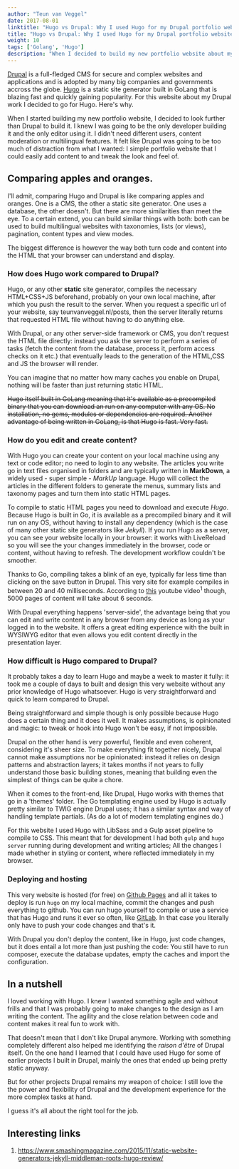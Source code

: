 ```yaml
---
author: "Teun van Veggel"
date: 2017-08-01
linktitle: "Hugo vs Drupal: Why I used Hugo for my Drupal portfolio website."
title: "Hugo vs Drupal: Why I used Hugo for my Drupal portfolio website."
weight: 10
tags: ['Golang', 'Hugo']
description: "When I decided to build my new portfolio website about my Drupal work, I decided to go for Hugo, and not Drupal. Here's why."
---
```


<p class="big"><a href="https://www.drupal.org">Drupal</a> is a full-fledged CMS for secure and complex websites and applications and is adopted by many big companies and governments accross the globe. <a href="https://www.gohugo.io" target="_blank">Hugo</a> is a static site generator built in GoLang that is blazing fast and quickly gaining popularity. For this website about my Drupal work I decided to go for Hugo. Here's why.</p>

</div>

When I started building my new portfolio website, I decided to look further than Drupal to build it. I knew I was going to be the only developer building it and the only editor using it. I didn't need different users, content moderation or multilingual features. It felt like Drupal was going to be too much of distraction from what I wanted: I simple portfolio website that I could easily add content to and tweak the look and feel of.

## Comparing apples and oranges.

I'll admit, comparing Hugo and Drupal is like comparing apples and oranges. One is a CMS, the other a static site generator. One uses a database, the other doesn't. But there are more similarities than meet the eye. To a certain extend, you can build similar things with both: both can be used to build multilingual websites with taxonomies, lists (or views), pagination, content types and view modes.
 
The biggest difference is however the way both turn code and content into the HTML that your browser can understand and display.

### How does Hugo work compared to Drupal?

Hugo, or any other **static** site generator, compiles the necessary HTML+CSS+JS beforehand, probably on your own local machine, after which you push the result to the server. When you request a specific url of your website, say teunvanveggel.nl/posts, then the server literally returns that requested HTML file without having to do anything else. 

With Drupal, or any other server-side framework or CMS, you don't request the HTML file directly: instead you ask the server to perform a series of tasks (fetch the content from the database, process it, perform access checks on it etc.) that eventually leads to the generation of the HTML,CSS and JS the browser will render.

You can imagine that no matter how many caches you enable on Drupal, nothing will be faster than just returning static HTML.

~~Hugo itself built in GoLang meaning that it's available as a precompiled binary that you can download an run on any computer with any OS. No installation, no gems, modules or dependencies are required. Another advantage of being written in GoLang, is that Hugo is fast. Very fast.~~

### How do you edit and create content?
 
With Hugo you can create your content on your local machine using any text or code editor; no need to login to any website. The articles you write go in text files organised in folders and are typically written in **MarkDown**, a widely used - super simple - *MarkUp* language. Hugo will collect the articles in the different folders to generate the menus, summary lists and taxonomy pages and turn them into static HTML pages.

To compile to static HTML pages you need to download and execute *Hugo*. Because Hugo is built in Go, it is available as a precompiled binary and it will run on any OS, without having to install any dependency (which is the case of many other static site generators like *Jekyll*). If you run Hugo as a server, you can see your website locally in your browser: it works with LiveReload so you will see the your changes immediately in the browser, code or content, without having to refresh. The development workflow couldn't be smoother.

Thanks to Go, compiling takes a blink of an eye, typically far less time than clicking on the save button in Drupal. This very site for example compiles in between 20 and 40 milliseconds. According to <a href="https://www.youtube.com/watch?v=CdiDYZ51a2o" target="_blank">this</a> youtube video<sup>1</sup> though, 5000 pages of content will take about 6 seconds.

With Drupal everything happens 'server-side', the advantage being that you can edit and write content in any browser from any device as long as your logged in to the website. It offers a great editing experience with the built in WYSIWYG editor that even allows you edit content directly in the presentation layer.

### How difficult is Hugo compared to Drupal?

It probably takes a day to learn Hugo and maybe a week to master it fully: it took me a couple of days to built and design this very website without any prior knowledge of Hugo whatsoever. Hugo is very straightforward and quick to learn compared to Drupal.

Being straightforward and simple though is only possible because Hugo does a certain thing and it does it well. It makes assumptions, is opinionated and magic: to tweak or hook into Hugo won't be easy, if not impossible. 
 
Drupal on the other hand is very powerful, flexible and even coherent, considering it's sheer size. To make everything fit together nicely, Drupal cannot make assumptions nor be opinionated: instead it relies on design patterns and abstraction layers; it takes months if not years to fully understand those basic building stones, meaning that building even the simplest of things can be quite a chore.

When it comes to the front-end, like Drupal, Hugo works with themes that go in a 'themes' folder. The Go templating engine used by Hugo is actually pretty similar to TWIG engine Drupal uses; it has a similar syntax and way of handling template partials. (As do a lot of modern templating engines do.)

For this website I used Hugo with LibSass and a Gulp asset pipeline to compile to CSS. This meant that for development I had both ```gulp``` and ```hugo server``` running during development and writing articles; All the changes I made whether in styling or content, where reflected immediately in my browser.

### Deploying and hosting

This very website is hosted (for free) on <a href="https://pages.github.io" target="_blank">Github Pages</a> and all it takes to deploy is run ```hugo``` on my local machine, commit the changes and push everything to github. You can run hugo yourself to compile or use a service that has Hugo and runs it ever so often, like <a href="https://about.gitlab.com/" target="_blank">GitLab</a>. In that case you literally only have to push your code changes and that's it.

With Drupal you don't deploy the content, like in Hugo, just code changes, but it does entail a lot more than just pushing the code: You still have to run composer, execute the database updates, empty the caches and import the configuration.

## In a nutshell

I loved working with Hugo. I knew I wanted something agile and without frills and that I was probably going to make changes to the design as I am writing the content. The agility and the close relation between code and content makes it real fun to work with.

That doesn't mean that I don't like Drupal anymore. Working with something completely different also helped me identifying the *raison d'être* of Drupal itself. On the one hand I learned that I could have used Hugo for some of earlier projects I built in Drupal, mainly the ones that ended up being pretty static anyway.

But for other projects Drupal remains my weapon of choice: I still love the the power and flexibility of Drupal and the development experience for the more complex tasks at hand. 

I guess it's all about the right tool for the job.

## Interesting links
1. https://www.smashingmagazine.com/2015/11/static-website-generators-jekyll-middleman-roots-hugo-review/


